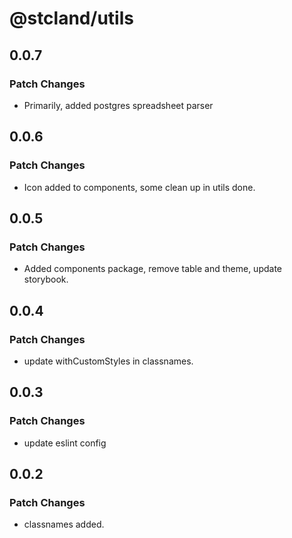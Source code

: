 # @stcland/utils

## 0.0.7

### Patch Changes

- Primarily, added postgres spreadsheet parser

## 0.0.6

### Patch Changes

- Icon added to components, some clean up in utils done.

## 0.0.5

### Patch Changes

- Added components package, remove table and theme, update storybook.

## 0.0.4

### Patch Changes

- update withCustomStyles in classnames.

## 0.0.3

### Patch Changes

- update eslint config

## 0.0.2

### Patch Changes

- classnames added.
